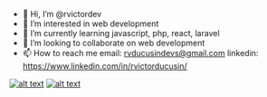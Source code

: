 



- 👋 Hi, I’m @rvictordev
- 👀 I’m interested in web development
- 🌱 I’m currently learning javascript, php, react, laravel
- 💞️ I’m looking to collaborate on web development
- 📫 How to reach me
email: rvducusindevs@gmail.com
linkedin: https://www.linkedin.com/in/rvictorducusin/

[![alt text][2.1]][2]
[![alt text][6.1]][6]
<!-- [![alt text][1.1]][1] for twitter icon --> 

<!-- links to social media icons -->
<!-- [1.1]: http://i.imgur.com/tXSoThF.png (twitter icon with padding) -->
[2.1]: http://i.imgur.com/P3YfQoD.png (rvictorducusin)
[6.1]: http://i.imgur.com/0o48UoR.png (rvictordev)
<!-- links to your social media accounts -->
<!-- update these accordingly -->
<!-- [2]: http://www.facebook.com/rvictorducusin for twitter link -->
[2]: http://www.facebook.com/rvictorducusin
[6]: http://www.github.com/rvictordev

<!-- Please don't remove this: Grab your social icons from https://github.com/carlsednaoui/gitsocial -->

<!---
rvictordev/rvictordev is a ✨ special ✨ repository because its `README.md` (this file) appears on your GitHub profile.
You can click the Preview link to take a look at your changes.
--->
